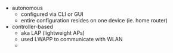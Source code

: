 - autonomous
	- configured via CLI or GUI
	- entire configuration resides on one device (ie. home router)
- controller-based
	- aka LAP (lightweight APs)
	- used LWAPP to communicate with WLAN
	- 